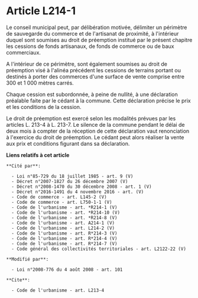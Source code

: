 # Article L214-1

Le conseil municipal peut, par délibération motivée, délimiter un périmètre de sauvegarde du commerce et de l'artisanat de
proximité, à l'intérieur duquel sont soumises au droit de préemption institué par le présent chapitre les cessions de fonds
artisanaux, de fonds de commerce ou de baux commerciaux.

A l'intérieur de ce périmètre, sont également soumises au droit de préemption visé à l'alinéa précédent les cessions de
terrains portant ou destinés à porter des commerces d'une surface de vente comprise entre 300 et 1 000 mètres carrés. 

Chaque cession est subordonnée, à peine de nullité, à une déclaration préalable faite par le cédant à la commune. Cette
déclaration précise le prix et les conditions de la cession. 

Le droit de préemption est exercé selon les modalités prévues par les articles L. 213-4 à L. 213-7. Le silence de la commune
pendant le délai de deux mois à compter de la réception de cette déclaration vaut renonciation à l'exercice du droit de
préemption. Le cédant peut alors réaliser la vente aux prix et conditions figurant dans sa déclaration.

**Liens relatifs à cet article**

	**Cité par**:

	  - Loi n°85-729 du 18 juillet 1985 - art. 9 (V)
	  - Décret n°2007-1827 du 26 décembre 2007 (V)
	  - Décret n°2008-1470 du 30 décembre 2008 - art. 1 (V)
	  - Décret n°2016-1491 du 4 novembre 2016 - art. (V)
	  - Code de commerce - art. L145-2 (V)
	  - Code de commerce - art. L750-1-1 (V)
	  - Code de l'urbanisme - art. *R214-1 (V)
	  - Code de l'urbanisme - art. *R214-10 (V)
	  - Code de l'urbanisme - art. *R214-8 (V)
	  - Code de l'urbanisme - art. A214-1 (V)
	  - Code de l'urbanisme - art. L214-2 (V)
	  - Code de l'urbanisme - art. R*214-3 (V)
	  - Code de l'urbanisme - art. R*214-4 (V)
	  - Code de l'urbanisme - art. R*214-7 (V)
	  - Code général des collectivités territoriales - art. L2122-22 (V)

	**Modifié par**:

	  - Loi n°2008-776 du 4 août 2008 - art. 101

	**Cite**:

	  - Code de l'urbanisme - art. L213-4
